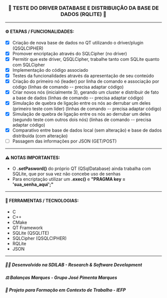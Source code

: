 <h3 align="center"> 
  🚧 TESTE DO DRIVER DATABASE E DISTRIBUIÇÃO DA BASE DE DADOS (RQLITE) 🚧
</h3>

---
#### ⚙️ ETAPAS / FUNCIONALIDADES:

- [x] Criação de nova base de dados no QT utilizando o driver/plugin (QSQLCIPHER)
- [x] Promover encriptação através do SQLCipher (no driver)
- [x] Permitir que este driver, QSQLCipher, trabalhe tanto com SQLite quanto com SQLCipher
- [x] Implementação do código associado
- [x] Testes da funcionalidades através da apresentação de seu conteúdo
- [x] Criação do primeiro nó (leader) por linha de comando e associação por código (linhas de comando -- precisa adaptar código)
- [x] Criar novos nós (inicialmente 3), gerando um cluster e distribuir de fato a base de dados (linhas de comando -- precisa adaptar código)
- [x] Simulação de quebra de ligação entre os nós ao derrubar um deles (primeiro teste com líder) (linhas de comando -- precisa adaptar código)
- [x] Simulação de quebra de ligação entre os nós ao derrubar um deles (segundo teste com outros dois nós) (linhas de comando -- precisa adaptar código)
- [x] Comparativo entre base de dados local (sem alteração) e base de dados distribuída (com alteração)
- [ ] Passagem das informações por JSON (GET/POST)

---
#### ⚠️ NOTAS IMPORTANTES:

- O **.setPasword()** do próprio QT (QSqlDatabase) ainda trabalha com SQLite, que por sua vez não concebe uso de senhas
- Para encriptação utilizar um **.exec()** e **"PRAGMA key = 'sua_senha_aqui';"**

---
#### 🔧 FERRAMENTAS / TECNOLOGIAS:

- C
- C++
- CMake
- QT Framework
- SQLite (QSQLITE)
- SQLCipher (QSQLCIPHER)
- RQLite
- JSON

---
##### 👨‍💻 Desenvolvido na SDILAB - Research & Software Development 
##### ⚖️ Balanças Marques - Grupo José Pimenta Marques
##### 📖 Projeto para Formação em Contexto de Trabalho - IEFP
